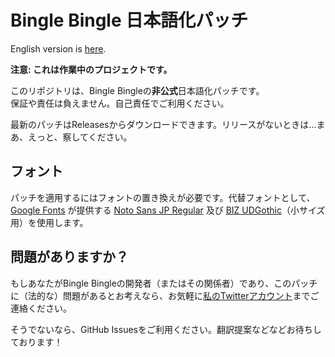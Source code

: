 # Bingle Bingle 日本語化パッチ

English version is [here](README.md).

**注意: これは作業中のプロジェクトです。**

このリポジトリは、Bingle Bingleの**非公式**日本語化パッチです。  
保証や責任は負えません。自己責任でご利用ください。

最新のパッチはReleasesからダウンロードできます。リリースがないときは…まあ、えっと、察してください。

## フォント

パッチを適用するにはフォントの置き換えが必要です。代替フォントとして、[Google Fonts](https://fonts.google.com/) が提供する [Noto Sans JP Regular](https://fonts.google.com/noto/specimen/Noto+Sans+JP) 及び [BIZ UDGothic](https://fonts.google.com/specimen/BIZ+UDGothic)（小サイズ用）を使用します。

## 問題がありますか？

もしあなたがBingle Bingleの開発者（またはその関係者）であり、このパッチに（法的な）問題があるとお考えなら、お気軽に[私のTwitterアカウント](https://twitter.com/Shieru77417517)までご連絡ください。

そうでないなら、GitHub Issuesをご利用ください。翻訳提案などなどお待ちしております！
